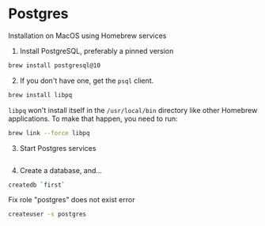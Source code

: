 Postgres
============
Installation on MacOS using Homebrew services

1. Install PostgreSQL, preferably a pinned version
```bash
brew install postgresql@10
```

2. If you don't have one, get the `psql` client.

```bash
brew install libpq
```

`libpq` won't install itself in the `/usr/local/bin` directory like other Homebrew applications. To make that happen, you need to run:

```bash
brew link --force libpq
```

3. Start Postgres services

```bash
```

4. Create a database, and...

```bash
createdb `first`
```

Fix role "postgres" does not exist error

```bash
createuser -s postgres
```
